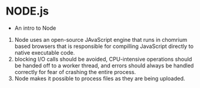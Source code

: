 # NODE.js

* An intro to Node

1. Node uses an open-source JAvaScript engine that runs in chomrium based browsers that is responsible 
   for compilling JavaScript directly to native executable code. 
2. blocking I/O calls should be avoided, CPU-intensive operations should be handed off to a worker thread,
   and errors should always be handled correctly for fear of crashing the entire process.
3. Node makes it possible to process files as they are being uploaded.
